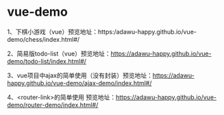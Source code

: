 # vue-demo
1、下棋小游戏（vue）预览地址：https:/adawu-happy.github.io/vue-demo/chess/index.html#/

2、简易版todo-list（vue）预览地址：https://adawu-happy.github.io/vue-demo/todo-list/index.html#/

3、vue项目中ajax的简单使用（没有封装）预览地址：https://adawu-happy.github.io/vue-demo/ajax-demo/index.html#/

4、&lt;router-link&gt;的简单使用 预览地址：https://adawu-happy.github.io/vue-demo/router-demo/index.html#/
